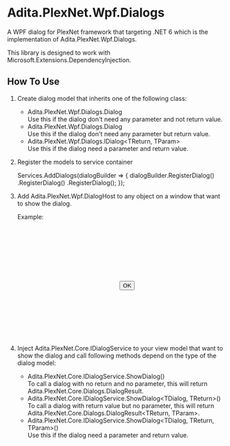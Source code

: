 # Adita.PlexNet.Wpf.Dialogs

A WPF dialog for PlexNet framework that targeting .NET 6 which is the implementation of <c>Adita.PlexNet.Wpf.Dialogs<c/>.

This library is designed to work with <c>Microsoft.Extensions.DependencyInjection<c/>.

## How To Use

1. Create dialog model that inherits one of the following class:

	- <c>Adita.PlexNet.Wpf.Dialogs.Dialog</c>
		<br>Use this if the dialog don't need any parameter and not return value.
	- <c>Adita.PlexNet.Wpf.Dialogs.Dialog<TReturn></c>
		<br>Use this if the dialog don't need any parameter but return value.
	- <c>Adita.PlexNet.Wpf.Dialogs.IDialog<TReturn, TParam></c>
		<br>Use this if the dialog need a parameter and return value.

2. Register the models to service container

    Services.AddDialogs(dialogBuilder =>
            {
                dialogBuilder.RegisterDialog<DialogSample>()
                .RegisterDialog<DialogWithReturnSample>()
                .RegisterDialog<DialogWithReturnAndParamSample>();
            });
    

3. Add <c>Adita.PlexNet.Wpf.DialogHost</c> to any object on a window that want to show the dialog.

    Example:

	<code>
	     <dg:DialogHost.DialogViews>
            <dg:DialogViewCollection>
                <dg:DialogViewDescriptor>
                    <dg:DialogViewDescriptor.ViewTemplate>
                        <DataTemplate DataType="{x:Type viewModels:DialogSample}">
                            <Border Padding="10">
                                <StackPanel>
                                    <TextBlock HorizontalAlignment="Center"
                                           VerticalAlignment="Center"
                                           Text="{Binding Data}"/>
                                    <Button Padding="20,5,20,0" Margin="0,10,0,0" HorizontalAlignment="Right"
                                        Command="{Binding OkCommand}">OK</Button>
                                </StackPanel>
                            </Border>
                        </DataTemplate>
                    </dg:DialogViewDescriptor.ViewTemplate>
                </dg:DialogViewDescriptor>
            </dg:DialogViewCollection>
        </dg:DialogHost.DialogViews>
	</code>

4. Inject <c>Adita.PlexNet.Core.IDialogService<c> to your view model that want to show the dialog
    and call following methods depend on the type of the dialog model:

	- <c>Adita.PlexNet.Core.IDialogService.ShowDialog<TDialog>()</c>
		<br>To call a dialog with no return and no parameter, this will return <c>Adita.PlexNet.Core.Dialogs.DialogResult</c>.
	- <c>Adita.PlexNet.Core.IDialogService.ShowDialog<TDialog, TReturn>()</c>
		<br>To call a dialog with return value but no parameter, this will return <c>Adita.PlexNet.Core.Dialogs.DialogResult<TReturn, TParam></c>.
	- <c>Adita.PlexNet.Core.IDialogService.ShowDialog<TDialog, TReturn, TParam>()</c>
		<br>Use this if the dialog need a parameter and return value.